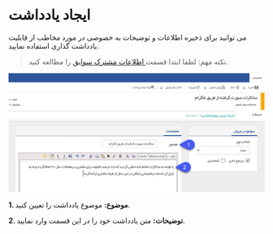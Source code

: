 #  ایجاد یادداشت 



می توانید برای ذخیره اطلاعات و توضیحات به خصوصی در مورد مخاطب از قابلیت یادداشت گذاری استفاده نمایید.

> نکته مهم: لطفا ابتدا قسمت[  اطلاعات مشترک سوابق](https://github.com/1stco/PayamGostarDocs/blob/master/help%202.5.4/Integrated-bank/Database/Records/Joint-record-information/Joint-record-information.md) را مطالعه کنید.


![](Note.jpg)

**1. موضوع:** موضوع یادداشت را تعیین کنید.

**2. توضیحات:** متن یادداشت خود را در این قسمت وارد نمایید.
